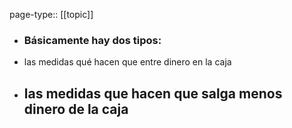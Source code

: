page-type:: [[topic]]
- ### Básicamente hay dos tipos:

* las medidas qué hacen que entre dinero en la caja
* las medidas que hacen que salga menos dinero de la caja
  - 


